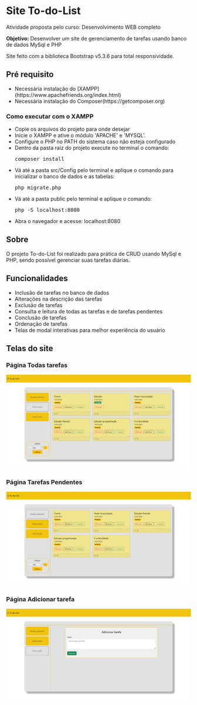 <h1>Site To-do-List</h1>

<p>Atividade proposta pelo curso: Desenvolvimento WEB completo</p>
<p><b>Objetivo:</b> Desenvolver um site de gerenciamento de tarefas usando banco de dados MySql e PHP</p>
<p>Site feito com a biblioteca Bootstrap v5.3.6 para total responsividade.</p>

<h2>Pré requisito</h2>
<ul>
  <li>Necessária instalação do [XAMPP](https://www.apachefriends.org/index.html)</li>
  <li>Necessária instalação do Composer(https://getcomposer.org)</li>
</ul>
<h3>Como executar com o XAMPP</h3>
<ul>
  <li>Copie os arquivos do projeto para onde desejar</li>
  <li>Inicie o XAMPP e ative o módulo 'APACHE' e 'MYSQL'.</li>
  <li>Configure o PHP no PATH do sistema caso não esteja configurado</li>
  <li>Dentro da pasta raiz do projeto execute no terminal o comando: <pre>composer install </pre></li>
  <li>Vá até a pasta src/Config pelo terminal e aplique o comando para inicializar o banco de dados e as tabelas: <pre>php migrate.php</pre></li>
  <li>Vá até a pasta public pelo terminal e aplique o comando: <pre>php -S localhost:8080</pre></li>
  <li>Abra o navegador e acesse: localhost:8080</li>
</ul>

<h2>Sobre</h2>
<p>O projeto To-do-List foi realizado para prática de CRUD usando MySql e PHP, sendo possível gerenciar suas tarefas diárias. </p>

<h2>Funcionalidades</h2>
<ul>
  <li>Inclusão de tarefas no banco de dados</li>
  <li>Alterações na descrição das tarefas</li>
  <li>Exclusão de tarefas</li>
  <li>Consulta e leitura de todas as tarefas e de tarefas pendentes</li>
  <li>Conclusão de tarefas</li>
  <li>Ordenação de tarefas</li>
  <li>Telas de modal interativas para melhor experiência do usuário</li>
</ul>

<h2>Telas do site</h2>

<h3>Página Todas tarefas</h3>
<img src="https://raw.githubusercontent.com/AlisonHF/To-do-List/refs/heads/main/images/all_tasks.png">

<h3>Página Tarefas Pendentes</h3>
<img src="https://raw.githubusercontent.com/AlisonHF/To-do-List/refs/heads/main/images/pending_tasks.png">

<h3>Página Adicionar tarefa</h3>
<img src="https://raw.githubusercontent.com/AlisonHF/To-do-List/refs/heads/main/images/add_task.png">
